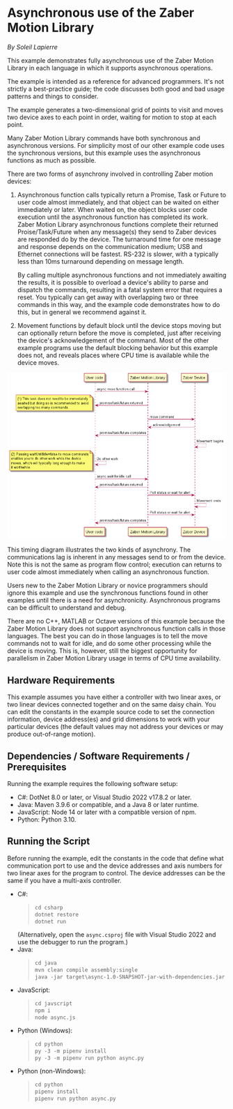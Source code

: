 # Asynchronous use of the Zaber Motion Library

*By Soleil Lapierre*

This example demonstrates fully asynchronous use of the Zaber Motion Library in each language in which
it supports asynchronous operations.

The example is intended as a reference for advanced programmers. It's not strictly a best-practice guide;
the code discusses both good and bad usage patterns and things to consider.

The example generates a two-dimensional grid of points to visit and moves two
device axes to each point in order, waiting for motion to stop at each point.

Many Zaber Motion Library commands have both synchronous and asynchronous versions. For simplicity
most of our other example code uses the synchronous versions, but this example uses the asynchronous functions
as much as possible.

There are two forms of asynchrony involved in controlling Zaber motion devices:
1. Asynchronous function calls typically return a Promise, Task or Future to user code almost immediately,
   and that object can be waited on either immediately or later. When waited on, the object blocks user code
   execution until the asynchronous function has completed its work. Zaber Motion Library asynchronous functions
   complete their returned Proise/Task/Future when any message(s) they send to Zaber devices are responded do by the
   device. The turnaround time for one message and response depends on the communication medium; USB and Ethernet
   connections will be fastest. RS-232 is slower, with a typically less than 10ms turnaround depending on message length.

   By calling multiple asynchronous functions and not immediately awaiting the results, it is possible to
   overload a device's ability to parse and dispatch the commands, resulting in a fatal system error that
   requires a reset.  You typically can get away with overlapping two or three commands in this way,
   and the example code demonstrates how to do this, but in general we recommend against it.

2. Movement functions by default block until the device stops moving but can optionally return
   before the move is completed, just after receiving the device's acknowledgement of the command.
   Most of the other example programs use the default blocking behavior but this example does not,
   and reveals places where CPU time is available while the device moves.

![timing.png](img/timing.png)

This timing diagram illustrates the two kinds of asynchrony. The communications lag is inherent in any messages
send to or from the device. Note this is not the same as program flow control; execution can returns to user code almost
immediately when calling an asynchronous function.


Users new to the Zaber Motion Library or novice programmers should ignore this example and use the synchronous functions
found in other examples until there is a need for asynchronicity. Asynchronous programs can
be difficult to understand and debug.

There are no C++, MATLAB or Octave versions of this example because the Zaber Motion Library does not support asynchronous
function calls in those languages. The best you can do in those languages is to tell the move commands not to wait for idle,
and do some other processing while the device is moving. This is, however, still the biggest opportunity for parallelism
in Zaber Motion Library usage in terms of CPU time availability.


## Hardware Requirements

This example assumes you have either a controller with two linear axes, or two linear devices
connected together and on the same daisy chain. You can edit the constants in the example source code to set
the connection information, device address(es) and grid dimensions to work with your particular devices (the
default values may not address your devices or may produce out-of-range motion).

## Dependencies / Software Requirements / Prerequisites

Running the example requires the following software setup:
* C#: DotNet 8.0 or later, or Visual Studio 2022 v17.8.2 or later.
* Java: Maven 3.9.6 or compatible, and a Java 8 or later runtime.
* JavaScript: Node 14 or later with a compatible version of npm.
* Python: Python 3.10.

## Running the Script

Before running the example, edit the constants in the code that define what communication port to use
and the device addresses and axis numbers for two linear axes for the program to control.
The device addresses can be the same if you have a multi-axis controller.

* C#:
  > ```
  > cd csharp
  > dotnet restore
  > dotnet run
  > ```
  (Alternatively, open the `async.csproj` file with Visual Studio 2022 and use the debugger to run the program.)
* Java:
  > ```
  > cd java
  > mvn clean compile assembly:single
  > java -jar target\async-1.0-SNAPSHOT-jar-with-dependencies.jar
  > ```
* JavaScript:
  > ```
  > cd javscript
  > npm i
  > node async.js
  > ```
* Python (Windows):
  > ```
  > cd python
  > py -3 -m pipenv install
  > py -3 -m pipenv run python async.py
  > ```
* Python (non-Windows):
  > ```
  > cd python
  > pipenv install
  > pipenv run python async.py
  > ```
